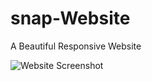 # snap-Website
A Beautiful Responsive Website


![Website Screenshot](https://user-images.githubusercontent.com/103028241/197796697-0ce33ffb-1368-4332-a690-fa97b6f919c8.png)
